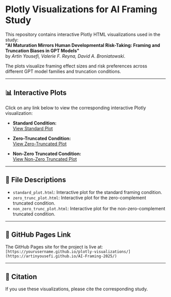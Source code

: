 # Plotly Visualizations for AI Framing Study

This repository contains interactive Plotly HTML visualizations used in the study:  
**"AI Maturation Mirrors Human Developmental Risk-Taking: Framing and Truncation Biases in GPT Models"**  
by *Artin Yousefi, Valerie F. Reyna, David A. Broniatowski*.

The plots visualize framing effect sizes and risk preferences across different GPT model families and truncation conditions.

---

## 📊 Interactive Plots

Click on any link below to view the corresponding interactive Plotly visualization:

- **Standard Condition:**  
  [View Standard Plot](https://ArtinYousefi.github.io/AI-Framing-2025/plotly-visualizations/standard_plot.html)

- **Zero-Truncated Condition:**  
  [View Zero-Truncated Plot](https://ArtinYousefi.github.io/AI-Framing-2025/plotly-visualizations/zero_trunc_plot.html)

- **Non-Zero Truncated Condition:**  
  [View Non-Zero Truncated Plot](https://ArtinYousefi.github.io/AI-Framing-2025/plotly-visualizations/non_zero_trunc_plot.html)

---

## 📂 File Descriptions

- `standard_plot.html`: Interactive plot for the standard framing condition.
- `zero_trunc_plot.html`: Interactive plot for the zero-complement truncated condition.
- `non_zero_trunc_plot.html`: Interactive plot for the non-zero-complement truncated condition.

---

## 🔗 GitHub Pages Link

The GitHub Pages site for the project is live at:  
`[https://yourusername.github.io/plotly-visualizations/](https://artinyousefi.github.io/AI-Framing-2025/)`

---

## 📜 Citation

If you use these visualizations, please cite the corresponding study.

